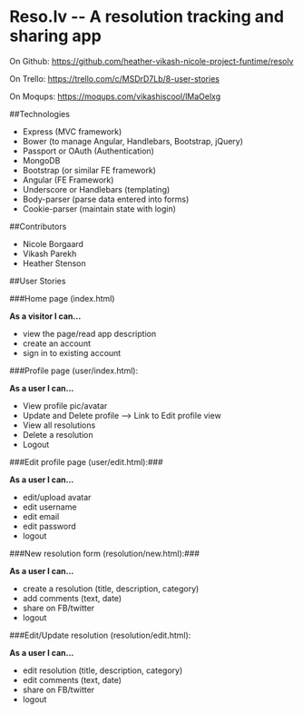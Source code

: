 # Reso.lv -- A resolution tracking and sharing app

On Github:
https://github.com/heather-vikash-nicole-project-funtime/resolv

On Trello:
https://trello.com/c/MSDrD7Lb/8-user-stories

On Moqups:
https://moqups.com/vikashiscool/lMaOelxg


##Technologies

* Express (MVC framework)
* Bower (to manage Angular, Handlebars, Bootstrap, jQuery)
* Passport or OAuth (Authentication)
* MongoDB
* Bootstrap (or similar FE framework)
* Angular (FE Framework)
* Underscore or Handlebars (templating)
* Body-parser (parse data entered into forms)
* Cookie-parser (maintain state with login)

##Contributors

* Nicole Borgaard
* Vikash Parekh
* Heather Stenson

##User Stories

###Home page (index.html)

**As a visitor I can...**
- view the page/read app description
- create an account
- sign in to existing account

###Profile page (user/index.html):

**As a user I can...**
- View profile pic/avatar
- Update and Delete profile —> Link to Edit profile view
- View all resolutions
- Delete a resolution
- Logout

###Edit profile page (user/edit.html):###

**As a user I can...**
- edit/upload avatar
- edit username
- edit email
- edit password
- logout

###New resolution form (resolution/new.html):###

**As a user I can...**
- create a resolution (title, description, category)
- add comments (text, date)
- share on FB/twitter
- logout

###Edit/Update resolution (resolution/edit.html):

**As a user I can...**
- edit resolution (title, description, category)
- edit comments (text, date)
- share on FB/twitter
- logout